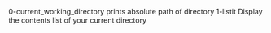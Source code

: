 0-current_working_directory prints absolute path of directory
1-listit Display the contents list of your current directory
